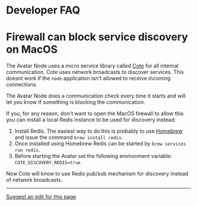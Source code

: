 # Developer FAQ

# Firewall can block service discovery on MacOS

The Avatar Node uses a micro service library called [Cote](https://github.com/dashersw/cote) for all internal communication. Cote uses network broadcasts to discover services. This doesnt work if the `node` application isn't allowed to receive incoming connections. 

The Avatar Node does a communication check every time it starts and will let you know if something is blocking the communication.

If you, for any reason, don't want to open the MacOS firewall to allow this you can install a local Redis instance to be used for discovery instead:

1. Install Redis. The easiest way to do this is probably to use [Homebrew](https://brew.sh/) and issue the command `brew install redis`.
2. Once installed using Homebrew Redis can be started by `brew services run redis`.
3. Before starting the Avatar set the following environment variable: `COTE_DISCOVERY_REDIS=true`

Now Cote will know to use Redis pub/sub mechanism for discovery instead of network broadcasts.

- - - -
[Suggest an edit for this page](https://github.com/everlifeai/everlifeai.github.io/edit/master/docs/developer-resources/getting-started/dev-faq.md)
